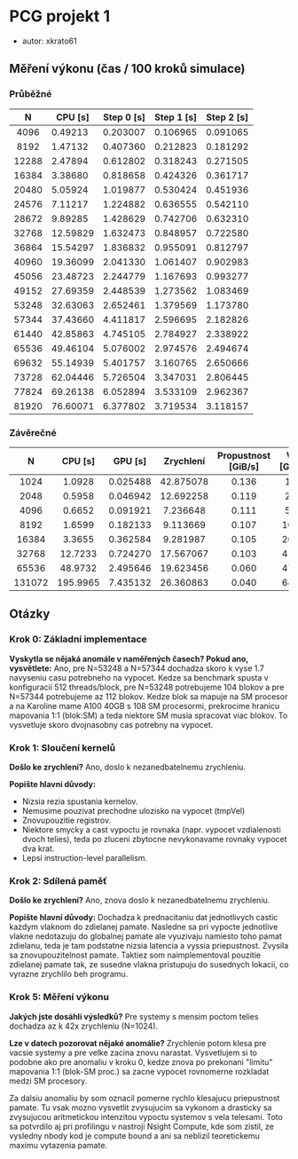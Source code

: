 # PCG projekt 1
- autor: xkrato61

## Měření výkonu (čas / 100 kroků simulace)

### Průběžné
|   N   | CPU [s]   | Step 0 [s] | Step 1 [s] | Step 2 [s] |
|:-----:|-----------|------------|------------|------------|
|  4096 |   0.49213 |  0.203007  |  0.106965  |  0.091065  |
|  8192 |   1.47132 |  0.407360  |  0.212823  |  0.181292  |
| 12288 |   2.47894 |  0.612802  |  0.318243  |  0.271505  |
| 16384 |   3.38680 |  0.818658  |  0.424326  |  0.361717  |
| 20480 |   5.05924 |  1.019877  |  0.530424  |  0.451936  |
| 24576 |   7.11217 |  1.224882  |  0.636555  |  0.542110  |
| 28672 |   9.89285 |  1.428629  |  0.742706  |  0.632310  |
| 32768 |  12.59829 |  1.632473  |  0.848957  |  0.722580  |
| 36864 |  15.54297 |  1.836832  |  0.955091  |  0.812797  |
| 40960 |  19.36099 |  2.041330  |  1.061407  |  0.902983  |
| 45056 |  23.48723 |  2.244779  |  1.167693  |  0.993277  |
| 49152 |  27.69359 |  2.448539  |  1.273562  |  1.083469  |
| 53248 |  32.63063 |  2.652461  |  1.379569  |  1.173780  |
| 57344 |  37.43660 |  4.411817  |  2.596695  |  2.182826  |
| 61440 |  42.85863 |  4.745105  |  2.784927  |  2.338922  |
| 65536 |  49.46104 |  5.076002  |  2.974576  |  2.494674  |
| 69632 |  55.14939 |  5.401757  |  3.160765  |  2.650666  |
| 73728 |  62.04446 |  5.726504  |  3.347031  |  2.806445  |
| 77824 |  69.26138 |  6.052894  |  3.533109  |  2.962367  |
| 81920 |  76.60071 |  6.377802  |  3.719534  |  3.118157  |

### Závěrečné
|    N   |  CPU [s] | GPU [s]  | Zrychlení | Propustnost [GiB/s] | Výkon [GFLOPS] |
|:------:|:--------:|:--------:|:---------:|:-------------------:|:--------------:|
|   1024 |   1.0928 | 0.025488 | 42.875078 |       0.136         |      126.42    |
|   2048 |   0.5958 | 0.046942 | 12.692258 |       0.119         |      256.14    |
|   4096 |   0.6652 | 0.091921 |  7.236648 |       0.111         |      516.17    |
|   8192 |   1.6599 | 0.182133 |  9.113669 |       0.107         |     1035.62    |
|  16384 |   3.3655 | 0.362584 |  9.281987 |       0.105         |     2073.64    |
|  32768 |  12.7233 | 0.724270 | 17.567067 |       0.103         |     4146.67    |
|  65536 |  48.9732 | 2.495646 | 19.623456 |       0.060         |     4797.16    |
| 131072 | 195.9965 | 7.435132 | 26.360863 |       0.040         |     6468.37    |

## Otázky

### Krok 0: Základní implementace
**Vyskytla se nějaká anomále v naměřených časech? Pokud ano, vysvětlete:**
Ano, pre N=53248 a N=57344 dochadza skoro k vyse 1.7 navyseniu casu potrebneho
na vypocet. Kedze sa benchmark spusta v konfiguracii 512 threads/block, pre N=53248
potrebujeme 104 blokov a pre N=57344 potrebujeme az 112 blokov. Kedze blok sa
mapuje na SM procesor a na Karoline mame A100 40GB s 108 SM procesormi, prekrocime
hranicu mapovania 1:1 (blok:SM) a teda niektore SM musia spracovat viac blokov.
To vysvetluje skoro dvojnasobny cas potrebny na vypocet.

### Krok 1: Sloučení kernelů
**Došlo ke zrychlení?**
Ano, doslo k nezanedbatelnemu zrychleniu.

**Popište hlavní důvody:**
- Nizsia rezia spustania kernelov.
- Nemusime pouzivat prechodne ulozisko na vypocet (tmpVel)
- Znovupouzitie registrov.
- Niektore smycky a cast vypoctu je rovnaka (napr. vypocet vzdialenosti dvoch telies), teda
  po zluceni zbytocne nevykonavame rovnaky vypocet dva krat.
- Lepsi instruction-level parallelism.

### Krok 2: Sdílená paměť
**Došlo ke zrychlení?**
Ano, znova doslo k nezanedbatelnemu zrychleniu.

**Popište hlavní důvody:**
Dochadza k prednacitaniu dat jednotlivych castic kazdym vlaknom do zdielanej pamate.
Nasledne sa pri vypocte jednotlive vlakne nedotazuju do globalnej pamate ale vyuzivaju
namiesto toho pamat zdielanu, teda je tam podstatne nizsia latencia a vyssia priepustnost.
Zvysila sa znovupouzitelnost pamate. Taktiez som naimplementoval pouzitie zdielanej pamate tak,
ze susedne vlakna pristupuju do susednych lokacii, co vyrazne zrychlilo beh programu. 

### Krok 5: Měření výkonu
**Jakých jste dosáhli výsledků?**
Pre systemy s mensim poctom telies dochadza az k 42x zrychleniu (N=1024).

**Lze v datech pozorovat nějaké anomálie?**
Zrychlenie potom klesa pre vacsie systemy a pre velke zacina znovu narastat. Vysvetlujem si to
podobne ako pre anomaliu v kroku 0, kedze znova po prekonani "limitu" mapovania 1:1 (blok-SM proc.)
sa zacne vypocet rovnomerne rozkladat medzi SM procesory.

Za dalsiu anomaliu by som oznacil pomerne rychlo klesajucu priepustnost pamate. Tu vsak mozno vysvetlit
zvysujucim sa vykonom a drasticky sa zvysujucou aritmetickou intenzitou vypoctu systemov s vela telesami.
Toto sa potvrdilo aj pri profilingu v nastroji Nsight Compute, kde som zistil, ze vysledny nbody kod je
compute bound a ani sa neblizil teoretickemu maximu vytazenia pamate.
